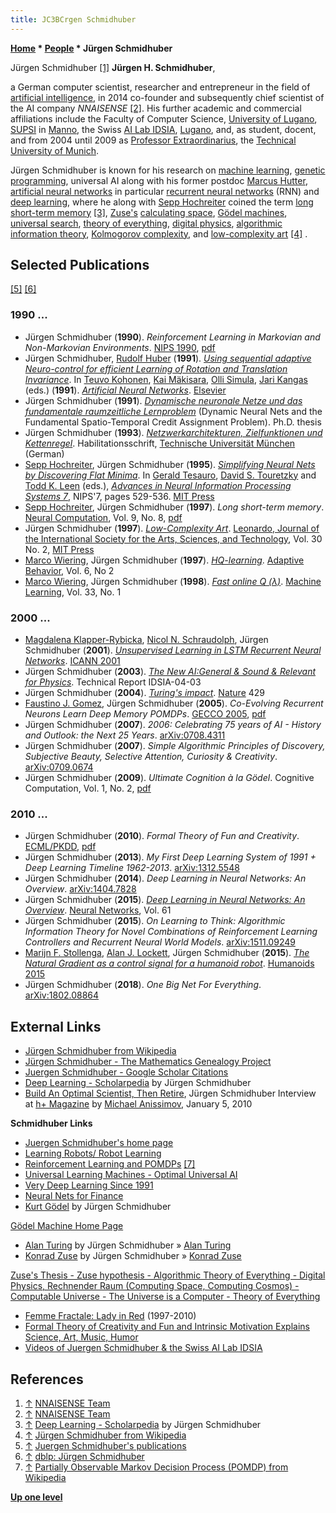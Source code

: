 ```yaml
---
title: JC3BCrgen Schmidhuber
---
```

**[Home](Home "Home") \* [People](People "People") \* Jürgen Schmidhuber**



 [](https://nnaisense.com/) Jürgen Schmidhuber <a id="cite-note-1" href="#cite-ref-1">[1]</a> 
**Jürgen H. Schmidhuber**,  

a German computer scientist, researcher and entrepreneur in the field of [artificial intelligence](Artificial_Intelligence "Artificial Intelligence"), in 2014 co-founder and subsequently chief scientist of the AI company *NNAISENSE* <a id="cite-note-2" href="#cite-ref-2">[2]</a>. His further academic and commercial affiliations include the Faculty of Computer Science, [University of Lugano](https://en.wikipedia.org/wiki/Universit%C3%A0_della_Svizzera_italiana), 
[SUPSI](https://en.wikipedia.org/wiki/SUPSI) in [Manno](https://en.wikipedia.org/wiki/Manno), 
the Swiss [AI Lab IDSIA](https://en.wikipedia.org/wiki/IDSIA), [Lugano](https://en.wikipedia.org/wiki/Lugano), 
and, as student, docent, and from 2004 until 2009 as [Professor Extraordinarius](https://en.wikipedia.org/wiki/Professor#Main_positions_2), the [Technical University of Munich](Technical_University_of_Munich "Technical University of Munich").


Jürgen Schmidhuber is known for his research on [machine learning](Learning "Learning"), [genetic programming](Genetic_Programming "Genetic Programming"), universal AI along with his former postdoc [Marcus Hutter](Marcus_Hutter "Marcus Hutter"), [artificial neural networks](Neural_Networks "Neural Networks") in particular [recurrent neural networks](https://en.wikipedia.org/wiki/Recurrent_neural_network) (RNN) and [deep learning](Deep_Learning "Deep Learning"), where he along with [Sepp Hochreiter](Mathematician#SHochreiter "Mathematician") coined the term [long short-term memory](https://en.wikipedia.org/wiki/Long_short-term_memory) <a id="cite-note-3" href="#cite-ref-3">[3]</a>, [Zuse's](Konrad_Zuse "Konrad Zuse") [calculating space](https://en.wikipedia.org/wiki/Calculating_Space), [Gödel machines](https://en.wikipedia.org/wiki/G%C3%B6del_machine), [universal search](http://www.scholarpedia.org/article/Universal_search), [theory of everything](https://en.wikipedia.org/wiki/Theory_of_everything), [digital physics](https://en.wikipedia.org/wiki/Digital_physics), [algorithmic information theory](https://en.wikipedia.org/wiki/Algorithmic_information_theory), [Kolmogorov complexity](https://en.wikipedia.org/wiki/Kolmogorov_complexity), and [low-complexity art](https://en.wikipedia.org/wiki/Low-complexity_art) <a id="cite-note-4" href="#cite-ref-4">[4]</a> . 



## Selected Publications


<a id="cite-note-5" href="#cite-ref-5">[5]</a> <a id="cite-note-6" href="#cite-ref-6">[6]</a>



### 1990 ...


* Jürgen Schmidhuber (**1990**). *Reinforcement Learning in Markovian and Non-Markovian Environments*. [NIPS 1990](https://dblp.uni-trier.de/db/conf/nips/nips1990.html), [pdf](ftp://ftp.idsia.ch/pub/juergen/nipsnonmarkov.pdf)
* Jürgen Schmidhuber, [Rudolf Huber](Rudolf_Huber "Rudolf Huber") (**1991**). *[Using sequential adaptive Neuro-control for efficient Learning of Rotation and Translation Invariance](https://www.researchgate.net/publication/2290900_Using_Adaptive_Sequential_Neurocontrol_For_Efficient_Learning_Of_Translation_And_Rotation_Invariance)*. In [Teuvo Kohonen](Mathematician#TKohonen "Mathematician"), [Kai Mäkisara](https://dblp.uni-trier.de/pers/hd/m/Makisara:Kai), [Olli Simula](http://users.ics.tkk.fi/ollis/), [Jari Kangas](http://cis.legacy.ics.tkk.fi/jari/) (eds.) (**1991**). *[Artificial Neural Networks](https://www.sciencedirect.com/book/9780444891785/artificial-neural-networks#book-description)*. [Elsevier](https://en.wikipedia.org/wiki/Elsevier)
* Jürgen Schmidhuber (**1991**). *[Dynamische neuronale Netze und das fundamentale raumzeitliche Lernproblem](http://people.idsia.ch/~juergen/promotion/)* (Dynamic Neural Nets and the Fundamental Spatio-Temporal Credit Assignment Problem). Ph.D. thesis
* Jürgen Schmidhuber (**1993**). *[Netzwerkarchitekturen, Zielfunktionen und Kettenregel](http://www.idsia.ch/~juergen/habilitation/habilitation.html)*. Habilitationsschrift, [Technische Universität München](Technical_University_of_Munich "Technical University of Munich") (German)
* [Sepp Hochreiter](Mathematician#SHochreiter "Mathematician"), Jürgen Schmidhuber (**1995**). *[Simplifying Neural Nets by Discovering Flat Minima](http://people.idsia.ch/~juergen/nipsfm/)*. In [Gerald Tesauro](Gerald_Tesauro "Gerald Tesauro"), [David S. Touretzky](http://www.cs.cmu.edu/%7Edst/home.html) and [Todd K. Leen](http://www.bme.ogi.edu/%7Etleen/) (eds.), *[Advances in Neural Information Processing Systems 7](http://mitpress.mit.edu/catalog/item/default.asp?ttype=2&tid=8420)*, NIPS'7, pages 529-536. [MIT Press](https://en.wikipedia.org/wiki/MIT_Press)
* [Sepp Hochreiter](Mathematician#SHochreiter "Mathematician"), Jürgen Schmidhuber (**1997**). *Long short-term memory*. [Neural Computation](https://en.wikipedia.org/wiki/Neural_Computation_%28journal%29), Vol. 9, No. 8, [pdf](http://deeplearning.cs.cmu.edu/pdfs/Hochreiter97_lstm.pdf)
* Jürgen Schmidhuber (**1997**). *[Low-Complexity Art](http://people.idsia.ch/~juergen/locoart/locoart.html)*. [Leonardo, Journal of the International Society for the Arts, Sciences, and Technology](https://en.wikipedia.org/wiki/Leonardo_%28journal%29), Vol. 30 No. 2, [MIT Press](https://en.wikipedia.org/wiki/MIT_Press)
* [Marco Wiering](Marco_Wiering "Marco Wiering"), Jürgen Schmidhuber (**1997**). *[HQ-learning](http://people.idsia.ch/~juergen/hq/ab.html)*. [Adaptive Behavior](https://en.wikipedia.org/wiki/Adaptive_Behavior_%28journal%29), Vol. 6, No 2
* [Marco Wiering](Marco_Wiering "Marco Wiering"), Jürgen Schmidhuber (**1998**). *[Fast online Q (λ)](https://link.springer.com/article/10.1023/A:1007562800292)*. [Machine Learning](https://en.wikipedia.org/wiki/Machine_Learning_%28journal%29), Vol. 33, No. 1


### 2000 ...


* [Magdalena Klapper-Rybicka](http://dblp.uni-trier.de/pers/hd/k/Klapper=Rybicka:Magdalena), [Nicol N. Schraudolph](Nicol_N._Schraudolph "Nicol N. Schraudolph"), Jürgen Schmidhuber (**2001**). *[Unsupervised Learning in LSTM Recurrent Neural Networks](http://nic.schraudolph.org/bib2html/b2hd-KlaSchSch01.html)*. [ICANN 2001](http://dblp.uni-trier.de/db/conf/icann/icann2001.html#Klapper-RybickaSS01)
* Jürgen Schmidhuber (**2003**). *[The New AI:General & Sound & Relevant for Physics](http://people.idsia.ch/~juergen/newai/newai.html)*. Technical Report IDSIA-04-03
* Jürgen Schmidhuber (**2004**). *[Turing's impact](http://people.idsia.ch/~juergen/turing.html)*. [Nature](https://en.wikipedia.org/wiki/Nature_%28journal%29) 429
* [Faustino J. Gomez](http://people.idsia.ch/~tino/), Jürgen Schmidhuber (**2005**). *Co-Evolving Recurrent Neurons Learn Deep Memory POMDPs*. [GECCO 2005](http://www.isgec.org/gecco-2005/awards.html), [pdf](http://people.idsia.ch/~tino/papers/gomez.gecco05.pdf)
* Jürgen Schmidhuber (**2007**). *2006: Celebrating 75 years of AI - History and Outlook: the Next 25 Years*. [arXiv:0708.4311](https://arxiv.org/abs/0708.4311)
* Jürgen Schmidhuber (**2007**). *Simple Algorithmic Principles of Discovery, Subjective Beauty, Selective Attention, Curiosity & Creativity*. [arXiv:0709.0674](https://arxiv.org/abs/0709.0674)
* Jürgen Schmidhuber (**2009**). *Ultimate Cognition à la Gödel*. Cognitive Computation, Vol. 1, No. 2, [pdf](http://people.idsia.ch/~juergen/ultimatecognition.pdf)


### 2010 ...


* Jürgen Schmidhuber (**2010**). *Formal Theory of Fun and Creativity*. [ECML/PKDD](https://dblp.uni-trier.de/db/conf/pkdd/pkdd2010-1.html), [pdf](http://people.idsia.ch/~juergen/ieeecreative.pdf)
* Jürgen Schmidhuber (**2013**). *My First Deep Learning System of 1991 + Deep Learning Timeline 1962-2013*. [arXiv:1312.5548](https://arxiv.org/abs/1312.5548)
* Jürgen Schmidhuber (**2014**). *Deep Learning in Neural Networks: An Overview*. [arXiv:1404.7828](https://arxiv.org/abs/1404.7828)
* Jürgen Schmidhuber (**2015**). *[Deep Learning in Neural Networks: An Overview](http://people.idsia.ch/~juergen/deep-learning-overview.html)*. [Neural Networks](https://en.wikipedia.org/wiki/Neural_Networks_(journal)), Vol. 61
* Jürgen Schmidhuber (**2015**). *On Learning to Think: Algorithmic Information Theory for Novel Combinations of Reinforcement Learning Controllers and Recurrent Neural World Models*. [arXiv:1511.09249](https://arxiv.org/abs/1511.09249)
* [Marijn F. Stollenga](https://scholar.google.com/citations?user=52L53fEAAAAJ&hl=en), [Alan J. Lockett](Alan_J._Lockett "Alan J. Lockett"), Jürgen Schmidhuber (**2015**). *[The Natural Gradient as a control signal for a humanoid robot](https://ieeexplore.ieee.org/abstract/document/7363550)*. [Humanoids 2015](https://dblp.uni-trier.de/db/conf/humanoids/humanoids2015.html)
* Jürgen Schmidhuber (**2018**). *One Big Net For Everything*. [arXiv:1802.08864](https://arxiv.org/abs/1802.08864)


## External Links


* [Jürgen Schmidhuber from Wikipedia](https://en.wikipedia.org/wiki/J%C3%BCrgen_Schmidhuber)
* [Jürgen Schmidhuber - The Mathematics Genealogy Project](https://genealogy.math.ndsu.nodak.edu/id.php?id=118060)
* [Juergen Schmidhuber - Google Scholar Citations](https://scholar.google.com/citations?user=gLnCTgIAAAAJ&hl=en)
* [Deep Learning - Scholarpedia](http://www.scholarpedia.org/article/Deep_Learning) by Jürgen Schmidhuber
* [Build An Optimal Scientist, Then Retire](http://hplusmagazine.com/2010/01/05/build-optimal-scientist-then-retire/), Jürgen Schmidhuber Interview at [h+ Magazine](http://hplusmagazine.com/) by [Michael Anissimov](http://www.linkedin.com/in/anissimov), January 5, 2010


**Schmidhuber Links**



* [Juergen Schmidhuber's home page](http://people.idsia.ch/~juergen/)
* [Learning Robots/ Robot Learning](http://people.idsia.ch/~juergen/learningrobots.html)
* [Reinforcement Learning and POMDPs](http://people.idsia.ch/~juergen/rl.html) <a id="cite-note-7" href="#cite-ref-7">[7]</a>
* [Universal Learning Machines - Optimal Universal AI](http://people.idsia.ch/~juergen/unilearn.html)
* [Very Deep Learning Since 1991](http://people.idsia.ch/~juergen/deeplearning.html)
* [Neural Nets for Finance](http://people.idsia.ch/~juergen/finance.html)
* [Kurt Gödel](http://people.idsia.ch/~juergen/goedel.html) by Jürgen Schmidhuber


 [Gödel Machine Home Page](http://people.idsia.ch/~juergen/goedelmachine.html)
* [Alan Turing](http://people.idsia.ch/~juergen/turing.html) by Jürgen Schmidhuber » [Alan Turing](Alan_Turing "Alan Turing")
* [Konrad Zuse](http://people.idsia.ch/~juergen/zuse.html) by Jürgen Schmidhuber » [Konrad Zuse](Konrad_Zuse "Konrad Zuse")


 [Zuse's Thesis - Zuse hypothesis - Algorithmic Theory of Everything - Digital Physics, Rechnender Raum (Computing Space, Computing Cosmos) - Computable Universe - The Universe is a Computer - Theory of Everything](http://people.idsia.ch/~juergen/digitalphysics.html)
* [Femme Fractale: Lady in Red](http://people.idsia.ch/~juergen/femmefractale.html) (1997-2010)
* [Formal Theory of Creativity and Fun and Intrinsic Motivation Explains Science, Art, Music, Humor](http://people.idsia.ch/~juergen/creativity.html)
* [Videos of Juergen Schmidhuber & the Swiss AI Lab IDSIA](http://people.idsia.ch/~juergen/videos.html)


## References


1. <a id="cite-ref-1" href="#cite-note-1">↑</a> [NNAISENSE Team](https://nnaisense.com/)
2. <a id="cite-ref-2" href="#cite-note-2">↑</a> [NNAISENSE Team](https://nnaisense.com/)
3. <a id="cite-ref-3" href="#cite-note-3">↑</a> [Deep Learning - Scholarpedia](http://www.scholarpedia.org/article/Deep_Learning) by Jürgen Schmidhuber
4. <a id="cite-ref-4" href="#cite-note-4">↑</a> [Jürgen Schmidhuber from Wikipedia](https://en.wikipedia.org/wiki/J%C3%BCrgen_Schmidhuber)
5. <a id="cite-ref-5" href="#cite-note-5">↑</a> [Juergen Schmidhuber's publications](http://www.idsia.ch/~juergen/onlinepub.html)
6. <a id="cite-ref-6" href="#cite-note-6">↑</a> [dblp: Jürgen Schmidhuber](https://dblp.uni-trier.de/pers/hd/s/Schmidhuber:J=uuml=rgen)
7. <a id="cite-ref-7" href="#cite-note-7">↑</a> [Partially Observable Markov Decision Process (POMDP) from Wikipedia](https://en.wikipedia.org/wiki/Partially_observable_Markov_decision_process)

**[Up one level](People "People")**







 
